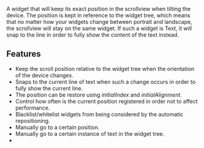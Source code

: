 A widget that will keep its exact position in the scrollview when tilting the device.
The position is kept in reference to the widget tree, which means that no matter how your widgets change between portrait and landscape, the scrollview will stay on the same widget.
If such a widget is Text, it will snap to the line in order to fully show the content of the text instead.

## Features
- Keep the scroll position relative to the widget tree when the orientation of the device changes.
- Snaps to the current line of text when such a change occurs in order to fully show the current line.
- The position can be restore using *initialIndex* and *initialAlignment*.
- Control how often is the current position registered in order not to affect performance.
- Blacklist/whitelist widgets from being considered by the automatic repositioning.
- Manually go to a certain position.
- Manually go to a certain instance of text in the widget tree.
- 